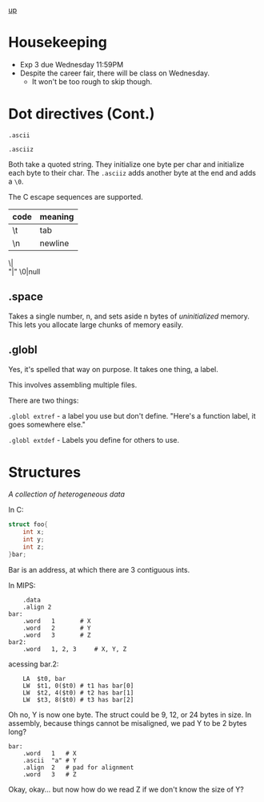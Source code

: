[up](../index.md)

# Housekeeping

- Exp 3 due Wednesday 11:59PM
- Despite the career fair, there will be class on Wednesday.
	- It won't be too rough to skip though.

# Dot directives (Cont.)

`.ascii`

`.asciiz`

Both take a quoted string. They initialize one byte per char and initialize each
byte to their char. The `.asciiz` adds another byte at the end and adds a `\0`.

The C escape sequences are supported.

code | meaning
---|---
\t|tab
\n|newline
\\|\
\"|"
\0|null

## .space

Takes a single number, n, and sets aside n bytes of *uninitialized* memory. This lets you allocate large chunks of memory easily.

## .globl

Yes, it's spelled that way on purpose. It takes one thing, a label.

This involves assembling multiple files.

There are two things:

`.globl extref` - a label you use but don't define. "Here's a function label, it goes somewhere else."

`.globl extdef` - Labels you define for others to use.

# Structures

*A collection of heterogeneous data*

In C:

```C
struct foo{
	int x;
	int y;
	int z;
}bar;
```

Bar is an address, at which there are 3 contiguous ints.

In MIPS:

```
	.data
	.align 2
bar:
	.word	1		# X
	.word	2		# Y
	.word	3		# Z
bar2:
	.word	1, 2, 3		# X, Y, Z
```

acessing bar.2:

```
	LA	$t0, bar
	LW	$t1, 0($t0)	# t1 has bar[0]
	LW	$t2, 4($t0)	# t2 has bar[1]
	LW	$t3, 8($t0)	# t3 has bar[2]
```

Oh no, Y is now one byte. The struct could be 9, 12, or 24 bytes in size. In assembly, because things cannot be misaligned, we pad Y to be 2 bytes long?

```
bar:
	.word 	1	# X
	.ascii	"a"	# Y
	.align	2	# pad for alignment
	.word	3	# Z
```

Okay, okay... but now how do we read Z if we don't know the size of Y?
